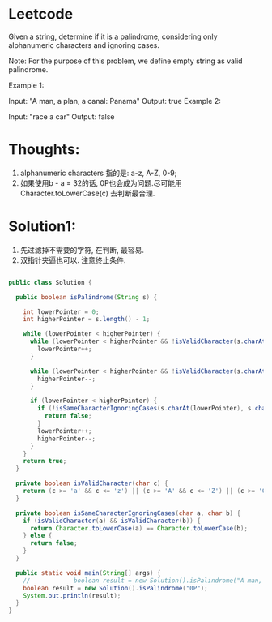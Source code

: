 # Leetcode
Given a string, determine if it is a palindrome, considering only alphanumeric characters and ignoring cases.

Note: For the purpose of this problem, we define empty string as valid palindrome.

Example 1:

Input: "A man, a plan, a canal: Panama"
Output: true
Example 2:

Input: "race a car"
Output: false



# Thoughts:
1. alphanumeric characters 指的是: a-z, A-Z, 0-9;
2. 如果使用b - a = 32的话, 0P也会成为问题.尽可能用Character.toLowerCase(c) 去判断最合理.


# Solution1:

1. 先过滤掉不需要的字符, 在判断, 最容易.
2. 双指针夹逼也可以. 注意终止条件.

```java

public class Solution {

  public boolean isPalindrome(String s) {

    int lowerPointer = 0;
    int higherPointer = s.length() - 1;

    while (lowerPointer < higherPointer) {
      while (lowerPointer < higherPointer && !isValidCharacter(s.charAt(lowerPointer))) {
        lowerPointer++;
      }

      while (lowerPointer < higherPointer && !isValidCharacter(s.charAt(higherPointer))) {
        higherPointer--;
      }

      if (lowerPointer < higherPointer) {
        if (!isSameCharacterIgnoringCases(s.charAt(lowerPointer), s.charAt(higherPointer))) {
          return false;
        }
        lowerPointer++;
        higherPointer--;
      }
    }
    return true;
  }

  private boolean isValidCharacter(char c) {
    return (c >= 'a' && c <= 'z') || (c >= 'A' && c <= 'Z') || (c >= '0' && c <= '9');
  }

  private boolean isSameCharacterIgnoringCases(char a, char b) {
    if (isValidCharacter(a) && isValidCharacter(b)) {
      return Character.toLowerCase(a) == Character.toLowerCase(b);
    } else {
      return false;
    }
  }

  public static void main(String[] args) {
    //            boolean result = new Solution().isPalindrome("A man, a plan, a canal: Panama");
    boolean result = new Solution().isPalindrome("0P");
    System.out.println(result);
  }
}


```
